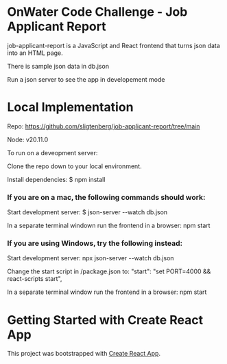# OnWater Code Challenge - Job Applicant Report

job-applicant-report is a JavaScript and React frontend that turns json data into an HTML page.

There is sample json data in db.json

Run a json server to see the app in developement mode

# Local Implementation

Repo: https://github.com/sligtenberg/job-applicant-report/tree/main

Node: v20.11.0

To run on a deveopment server:

Clone the repo down to your local environment.

Install dependencies: $ npm install

### If you are on a mac, the following commands should work:

Start development server: $ json-server --watch db.json

In a separate terminal windown run the frontend in a browser: npm start

### If you are using Windows, try the following instead:

Start development server: npx json-server --watch db.json

Change the start script in /package.json to: "start": "set PORT=4000 && react-scripts start",

In a separate terminal window run the frontend in a browser: npm start

# Getting Started with Create React App

This project was bootstrapped with [Create React App](https://github.com/facebook/create-react-app).